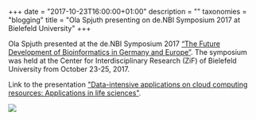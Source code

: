 +++
date = "2017-10-23T16:00:00+01:00"
description = ""
taxonomies = "blogging"
title = "Ola Spjuth presenting on de.NBI Symposium 2017 at Bielefeld University"
+++

Ola Spjuth presented at the de.NBI Symposium 2017 [“The Future Development of Bioinformatics in Germany and Europe”](https://www.denbi.de/symposium2017). The symposium was held at the Center for Interdisciplinary Research (ZiF) of Bielefeld University from October 23-25, 2017.

Link to the presentation ["Data-intensive applications on cloud computing resources: Applications in life sciences"](https://pharmb.io/presentation/2017-denbi/).


![](/img/denbi2017/ola-denbi.jpg)

